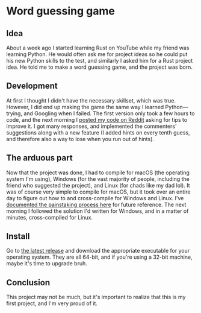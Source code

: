 # Word guessing game

## Idea
About a week ago I started learning Rust on YouTube while my friend was learning Python. He would often ask me for project ideas so he could put his new Python skills to the test, and similarly I asked him for a Rust project idea. He told me to make a word guessing game, and the project was born. 

## Development
At first I thought I didn't have the necessary skillset, which was true. However, I did end up making the game the same way I learned Python— trying, and Googling when I failed. The first version only took a few hours to code, and the next morning I [posted my code on Reddit](https://www.reddit.com/r/rust/comments/17hsc79/i_just_wrote_my_first_rust_project_do_you_have/?utm_source=share&utm_medium=web2x&context=3) asking for tips to improve it. I got many responses, and implemented the commenters' suggestions along with a new feature (I added hints on every tenth guess, and therefore also a way to lose when you run out of hints).

## The arduous part
Now that the project was done, I had to compile for macOS (the operating system I'm using), Windows (for the vast majority of people, including the friend who suggested the project), and Linux (for chads like my dad lol). It was of course very simple to compile for macOS, but it took over an entire day to figure out how to and cross-compile for Windows and Linux. I've [documented the painstaking process here](https://www.reddit.com/r/rust/comments/17iiyad/how_do_i_cross_compile_on_macos/?utm_source=share&utm_medium=web2x&context=3) for future reference. The next morning I followed the solution I'd written for Windows, and in a matter of minutes, cross-compiled for Linux.

## Install
Go to [the latest release](https://github.com/word_guessing_game/releases/latest) and download the appropriate executable for your operating system. They are all 64-bit, and if you're using a 32-bit machine, maybe it's time to upgrade bruh.

## Conclusion
This project may not be much, but it's important to realize that this is my first project, and I'm very proud of it.